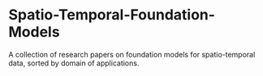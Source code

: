 # Spatio-Temporal-Foundation-Models
A collection of research papers on foundation models for spatio-temporal data, sorted by domain of applications.
